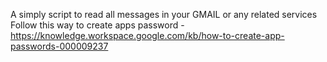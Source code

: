 A simply script to read all messages in your GMAIL or any related services
Follow this way to create apps password - https://knowledge.workspace.google.com/kb/how-to-create-app-passwords-000009237
